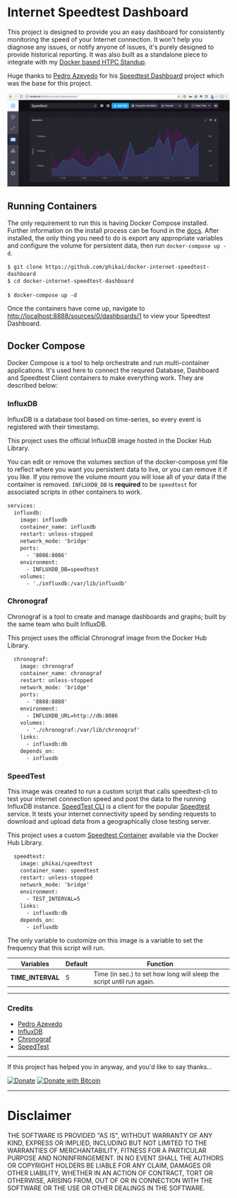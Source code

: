 # Internet Speedtest Dashboard

This project is designed to provide you an easy dashboard for consistently monitoring the speed of your Internet connection. It won't help you diagnose any issues, or notify anyone of issues, it's purely designed to provide historical reporting. It was also built as a standalone piece to integrate with my [Docker based HTPC Standup](https://github.com/phikai/htpc-docker-standup).

Huge thanks to [Pedro Azevedo](https://github.com/pedrocesar-ti) for his [Speedtest Dashboard](https://github.com/pedrocesar-ti/internet-speedtest-docker) project which was the base for this project.

![Speedtest Dashboard](dashboard.png)

## Running Containers
The only requirement to run this is having Docker Compose installed. Further information on the install process can be found in the [docs](https://docs.docker.com/compose/install/). After installed, the only thing you need to do is export any appropriate variables and configure the volume for persistent data, then run `docker-compose up -d`.

```console
$ git clone https://github.com/phikai/docker-internet-speedtest-dashboard
$ cd docker-internet-speedtest-dashboard

$ docker-compose up -d 
```

Once the containers have come up, navigate to [http://localhost:8888/sources/0/dashboards/1](http://localhost:8888/sources/0/dashboards/1) to view your Speedtest Dashboard.

## Docker Compose
Docker Compose is a tool to help orchestrate and run multi-container applications. It's used here to connect the requred Database, Dashboard and Speedtest Client containers to make everything work. They are described below:

### InfluxDB
InfluxDB is a database tool based on time-series, so every event is registered with their timestamp.

This project uses the official InfluxDB image hosted in the Docker Hub Library.

You can edit or remove the volumes section of the docker-compose.yml file to reflect where you want you persistent data to live, or you can remove it if you like.   If you remove the volume mount you will lose all of your data if the container is removed. `INFLUXDB_DB` is **required** to be `speedtest` for associated scripts in other containers to work.

```
services:
  influxdb:
    image: influxdb 
    container_name: influxdb
    restart: unless-stopped
    network_mode: 'bridge'
    ports:
      - '8086:8086'
    environment:
      - INFLUXDB_DB=speedtest
    volumes:
      - './influxdb:/var/lib/influxdb'
```

### Chronograf
Chronograf is a tool to create and manage dashboards and graphs; built by the same team who built InfluxDB. 

This project uses the official Chronograf image from the Docker Hub Library.

```
  chronograf:
    image: chronograf 
    container_name: chronograf
    restart: unless-stopped
    network_mode: 'bridge'
    ports:
      - '8888:8888'
    environment:
      - INFLUXDB_URL=http://db:8086
    volumes:
      - './chronograf:/var/lib/chronograf'
    links:
      - influxdb:db
    depends_on:
      - influxdb
```


### SpeedTest
This image was created to run a custom script that calls speedtest-cli to test your internet connection speed and post the data to the running InfluxDB instance. [SpeedTest CLI](https://github.com/sivel/speedtest-cli/) is a client for the popular [Speedtest](http://www.speedtest.net/) service. It tests your internet connectivity speed by sending requests to download and upload data from a geographically close testing server.

This project uses a custom [Speedtest Container](https://github.com/phikai/docker-speedtest) available via the Docker Hub Library.

```
  speedtest:
    image: phikai/speedtest
    container_name: speedtest
    restart: unless-stopped
    network_mode: 'bridge'
    environment:
      - TEST_INTERVAL=5
    links:
      - influxdb:db
    depends_on:
      - influxdb
```

The only variable to customize on this image is a variable to set the frequency that this script will run.

| Variables  | Default | Function |
|---------|--------|--------|
| **TIME_INTERVAL** | 5 | Time (in sec.) to set how long will sleep the script until run again. |

---

### Credits
* [Pedro Azevedo](https://github.com/pedrocesar-ti)
* [InfluxDB](https://www.influxdata.com/) 
* [Chronograf](https://www.influxdata.com/time-series-platform/chronograf/)
* [SpeedTest](https://github.com/sivel/speedtest-cli/)

---

If this project has helped you in anyway, and you'd like to say thanks...

[![Donate](https://img.shields.io/badge/Donate-SquareCash-brightgreen.svg)](https://cash.me/$phikai)
[![Donate with Bitcoin](https://en.cryptobadges.io/badge/micro/15JCkpHhjjVmWYaTBc2fJn4tcKHEd194gY)](https://en.cryptobadges.io/donate/15JCkpHhjjVmWYaTBc2fJn4tcKHEd194gY)

---

# Disclaimer

THE SOFTWARE IS PROVIDED "AS IS", WITHOUT WARRANTY OF ANY KIND, EXPRESS OR
IMPLIED, INCLUDING BUT NOT LIMITED TO THE WARRANTIES OF MERCHANTABILITY,
FITNESS FOR A PARTICULAR PURPOSE AND NONINFRINGEMENT. IN NO EVENT SHALL THE
AUTHORS OR COPYRIGHT HOLDERS BE LIABLE FOR ANY CLAIM, DAMAGES OR OTHER
LIABILITY, WHETHER IN AN ACTION OF CONTRACT, TORT OR OTHERWISE, ARISING FROM,
OUT OF OR IN CONNECTION WITH THE SOFTWARE OR THE USE OR OTHER DEALINGS IN THE
SOFTWARE.

